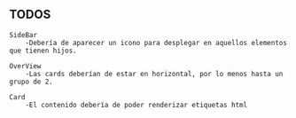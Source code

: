 TODOS
---------------------------------------------------------
    SideBar
        -Debería de aparecer un icono para desplegar en aquellos elementos que tienen hijos.
    
    OverView
        -Las cards deberían de estar en horizontal, por lo menos hasta un grupo de 2.

    Card
        -El contenido debería de poder renderizar etiquetas html
